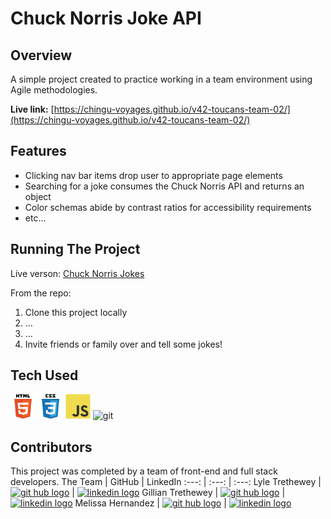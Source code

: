 # Chuck Norris Joke API

## Overview
A simple project created to practice working in a team environment using Agile methodologies.

**Live link:** [https://chingu-voyages.github.io/v42-toucans-team-02/](https://chingu-voyages.github.io/v42-toucans-team-02/)


## Features
* Clicking nav bar items drop user to appropriate page elements
* Searching for a joke consumes the Chuck Norris API and returns an object
* Color schemas abide by contrast ratios for accessibility requirements
* etc...


## Running The Project
Live verson:
[Chuck Norris Jokes](https://chingu-voyages.github.io/v42-toucans-team-02/)

From the repo:

  1. Clone this project locally
  2. ...
  3. ...
  4. Invite friends or family over and tell some jokes!


## Tech Used
<p align="left">
    <img
    src="https://raw.githubusercontent.com/devicons/devicon/master/icons/html5/html5-original-wordmark.svg"
    alt="html5"
    width="40"
    height="40"
    />
    <img
    src="https://raw.githubusercontent.com/devicons/devicon/master/icons/css3/css3-original-wordmark.svg"
    alt="css3"
    width="40"
    height="40"
    />
    <img
    src="https://raw.githubusercontent.com/devicons/devicon/master/icons/javascript/javascript-original.svg"
    alt="javascript"
    width="40"
    height="40"
    />
    <img
    src="https://www.vectorlogo.zone/logos/git-scm/git-scm-icon.svg"
    alt="git"
    width="40"
    height="40"
    />
</p>



## Contributors
This project was completed by a team of front-end and full stack developers.
The Team |  GitHub  | LinkedIn
:---:  |  :---:  |  :---:
Lyle Trethewey  |  [![git hub logo](https://skillicons.dev/icons?i=github "Lyle's GitHub")](https://github.com/LyleT)  |   [![linkedin logo](https://skillicons.dev/icons?i=linkedin "Lyle's LinkedIn")](https://www.linkedin.com/in/lyle-trethewey/)
Gillian Trethewey  |  [![git hub logo](https://skillicons.dev/icons?i=github "Gillian's GitHub")](https://github.com/GillianTrethewey)  |   [![linkedin logo](https://skillicons.dev/icons?i=linkedin "Gillian's LinkedIn")](https://www.linkedin.com/in/gillian-trethewey/)
Melissa Hernandez  |  [![git hub logo](https://skillicons.dev/icons?i=github "Melissa's GitHub")](https://github.com/mmhernandez)  |   [![linkedin logo](https://skillicons.dev/icons?i=linkedin "Melissa's LinkedIn")](https://www.linkedin.com/in/melissa-dangelo-hernandez/)
